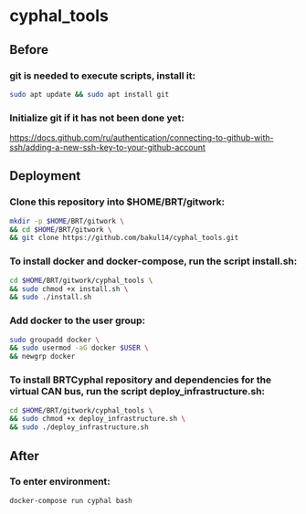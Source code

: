 # cyphal_tools

## Before
### git is needed to execute scripts, install it:
```bash
sudo apt update && sudo apt install git
```

### Initialize git if it has not been done yet:
https://docs.github.com/ru/authentication/connecting-to-github-with-ssh/adding-a-new-ssh-key-to-your-github-account

## Deployment
### Clone this repository into $HOME/BRT/gitwork:
```bash
mkdir -p $HOME/BRT/gitwork \
&& cd $HOME/BRT/gitwork \
&& git clone https://github.com/bakul14/cyphal_tools.git
```

### To install docker and docker-compose, run the script install.sh:
```bash
cd $HOME/BRT/gitwork/cyphal_tools \
&& sudo chmod +x install.sh \
&& sudo ./install.sh
```

### Add docker to the user group:
```bash
sudo groupadd docker \
&& sudo usermod -aG docker $USER \
&& newgrp docker 
```

### To install BRTCyphal repository and dependencies for the virtual CAN bus, run the script deploy_infrastructure.sh:
```bash
cd $HOME/BRT/gitwork/cyphal_tools \
&& sudo chmod +x deploy_infrastructure.sh \
&& sudo ./deploy_infrastructure.sh
```

## After
### To enter environment:
```bash
docker-compose run cyphal bash
```